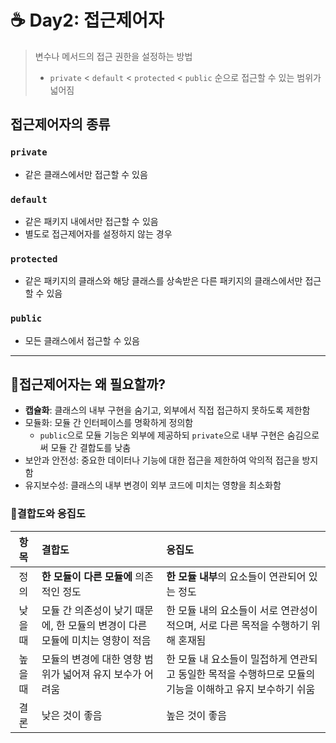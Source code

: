 # ☕ Day2: 접근제어자
> 변수나 메서드의 접근 권한을 설정하는 방법
> - `private` < `default` < `protected` < `public` 순으로 접근할 수 있는 범위가 넓어짐
## 접근제어자의 종류
### `private`
- 같은 클래스에서만 접근할 수 있음

### `default`
- 같은 패키지 내에서만 접근할 수 있음  
- 별도로 접근제어자를 설정하지 않는 경우 

### `protected`
- 같은 패키지의 클래스와 해당 클래스를 상속받은 다른 패키지의 클래스에서만 접근할 수 있음

### `public`
- 모든 클래스에서 접근할 수 있음

---
## 🤔접근제어자는 왜 필요할까?
- **캡슐화**: 클래스의 내부 구현을 숨기고, 외부에서 직접 접근하지 못하도록 제한함
- 모듈화: 모듈 간 인터페이스를 명확하게 정의함
  - `public`으로 모듈 기능은 외부에 제공하되 `private`으로 내부 구현은 숨김으로써 모듈 간 결합도를 낮춤
- 보안과 안전성: 중요한 데이터나 기능에 대한 접근을 제한하여 악의적 접근을 방지함
- 유지보수성: 클래스의 내부 변경이 외부 코드에 미치는 영향을 최소화함

### 🐣결합도와 응집도
|  항목  | 결합도                                           | 응집도                                                         |
|:----:|:----------------------------------------------|:------------------------------------------------------------|
|  정의  | **한 모듈이 다른 모듈에** 의존적인 정도                      | **한 모듈 내부**의 요소들이 연관되어 있는 정도                                |
| 낮을 때 | 모듈 간 의존성이 낮기 때문에, 한 모듈의 변경이 다른 모듈에 미치는 영향이 적음 | 한 모듈 내의 요소들이 서로 연관성이 적으며, 서로 다른 목적을 수행하기 위해 혼재됨             |
| 높을 때 | 모듈의 변경에 대한 영향 범위가 넓어져 유지 보수가 어려움              | 한 모듈 내 요소들이 밀접하게 연관되고 동일한 목적을 수행하므로 모듈의 기능을 이해하고 유지 보수하기 쉬움 |
|  결론  | 낮은 것이 좋음                                      | 높은 것이 좋음                                                    |

